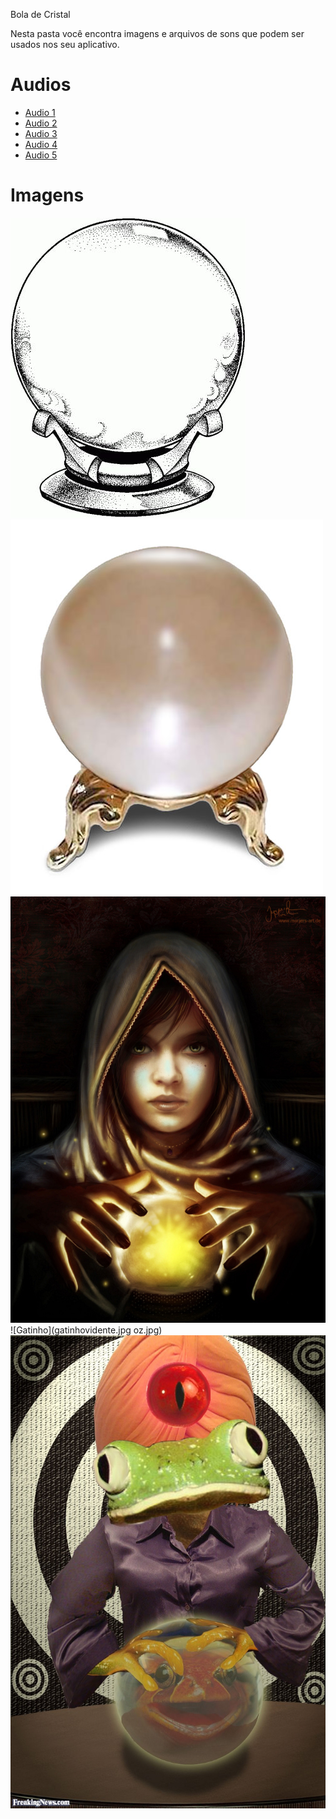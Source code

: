 Bola de Cristal

Nesta pasta você encontra imagens e arquivos de sons que podem ser usados nos seu aplicativo.

# Audios

* [Audio 1](audio1.wav)
* [Audio 2](audio2.wav)
* [Audio 3](audio3.wav)
* [Audio 4](audio4.wav)
* [Audio 5](audio5.wav)

# Imagens

![Bola de Cristal 1](boladecristal1.jpg)
![Bola de Cristal 2](boladecristal2.jpeg)
![Vidente](fortuneteller.jpg)
![Gatinho](gatinhovidente.jpg
oz.jpg)
![Sapinho](sapinhovidente.jpg)
